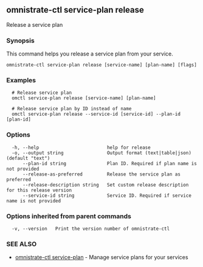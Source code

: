 ## omnistrate-ctl service-plan release

Release a service plan

### Synopsis

This command helps you release a service plan from your service.

```
omnistrate-ctl service-plan release [service-name] [plan-name] [flags]
```

### Examples

```
  # Release service plan
  omctl service-plan release [service-name] [plan-name]

  # Release service plan by ID instead of name
  omctl service-plan release --service-id [service-id] --plan-id [plan-id]
```

### Options

```
  -h, --help                         help for release
  -o, --output string                Output format (text|table|json) (default "text")
      --plan-id string               Plan ID. Required if plan name is not provided
      --release-as-preferred         Release the service plan as preferred
      --release-description string   Set custom release description for this release version
      --service-id string            Service ID. Required if service name is not provided
```

### Options inherited from parent commands

```
  -v, --version   Print the version number of omnistrate-ctl
```

### SEE ALSO

* [omnistrate-ctl service-plan](omnistrate-ctl_service-plan.md)	 - Manage service plans for your services

